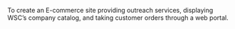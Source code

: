 To create an E-commerce site providing outreach services, displaying WSC’s company catalog, and taking customer orders through a web portal.